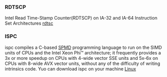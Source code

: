### RDTSCP
Intel Read Time-Stamp Counter(RDTSCP) on IA-32 and IA-64 Instruction Set Architectures [rdtsc](https://gist.github.com/reaur/bacfd6d2b89d507d86959784bb99d627)

### ISPC
ispc compiles a C-based  [SPMD](https://en.wikipedia.org/wiki/SPMD) programming language to run on the SIMD units of CPUs and the Intel Xeon Phi™ architecture; it frequently provides a 3x or more speedup on CPUs with 4-wide vector SSE units and 5x-6x on CPUs with 8-wide AVX vector units, without any of the difficulty of writing intrinsics code.
Yuo can download ispc on your machine [Linux](https://github.com/ispc/ispc/releases/download/v1.13.0/ispc-v1.13.0-linux.tar.gz)

